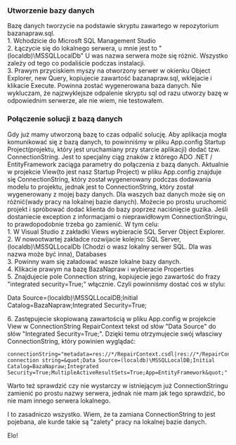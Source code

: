 ### Utworzenie bazy danych
Bazę danych tworzycie na podstawie skryptu zawartego w repozytorium bazanapraw.sql. <br/>
	1. Wchodzicie do Microsft SQL Management Studio<br/>
	2. Łączycie się do lokalnego serwera, u mnie jest to "(localdb)\MSSQLLocalDb" U was nazwa serwera może się różnić. Wszystko zależy od tego co podaliście podczas instalacji.<br/>
	3. Prawym przyciskiem myszy na otworzony serwer w okienku Object Explorer, new Query, kopiujecie zawartość bazanapraw.sql, wklejacie i klikacie Execute. Powinna zostać wygenerowana baza danych. Nie wykluczam, że najzwyklejsze odpalenie skryptu sql od razu utworzy bazę w odpowiednim serwerze, ale nie wiem, nie testowałem.<br/>


### Połączenie solucji z bazą danych
Gdy już mamy utworzoną bazę to czas odpalić solucję. Aby aplikacja mogła komunikować się z bazą danych, to powinniśmy w pliku App.config Startup Project(projektu, który jest uruchamiany przy starcie aplikacji) dodać tzw. ConnectionString. Jest to specjalny ciąg znaków z którego ADO .NET / EntityFramework zaciąga parametry do połączenia z bazą danych. Aktualnie w projekcie View(to jest nasz Startup Project) w pliku App.config znajduje się ConnectionString, który został wygenerowany podczas dodawania modelu to projektu, jednak jest to ConnectionString, który został wygenerowany z mojej bazy danych. Dla waszych baz danych może się on różnić(wady pracy na lokalnej bazie danych). Możecie po prostu uruchomić projekt i spróbować dodać klienta do bazy poprzez naciśnięcie guzika. Jeśli dostaniecie exception z informacjami o nieprawidłowym ConnectionStringu, to prawdopodobnie trzeba go zamienić. W tym celu:<br/>
	1. W Visual Studio z zakładki Views wybieracie SQL Server Object Explorer.<br/>
	2. W nowootwartej zakładce rozwijacie kolejno: SQL Server, (localdb)\MSSQLLocalDb (Chodzi o wasz lokalny serwer SQL. Dla was nazwa może być inna), Databases<br/>
	3. Powinny wam się załadować wasze lokalne bazy danych. <br/>
	4. Klikacie prawym na bazę BazaNapraw i wybieracie Properties<br/>
	5. Znajdujecie pole Connection string, kopiujecie jego zawartość do frazy "integrated security=True;" włącznie. Czyli powinniśmy dostać coś w stylu: <p>Data Source=(localdb)\MSSQLLocalDB;Initial Catalog=BazaNapraw;Integrated Security=True;</p>
	6. Zastępujecie skopiowaną zawartością w pliku App.config w projekcie View w ConnectionString RepairContext tekst od słów "Data Source" do słów "Integrated Security=True;". Dzięki temu otrzymujecie swój własciwy ConnectionString, który powinien wyglądać: <br/>
	
	connectionString="metadata=res://*/RepairContext.csdl|res://*/RepairContext.ssdl|res://*/RepairContext.msl;provider=System.Data.SqlClient;provider connection string=&quot;Data Source=(localdb)\MSSQLLocalDB;Initial Catalog=BazaNapraw;Integrated Security=True;MultipleActiveResultSets=True;App=EntityFramework&quot;"

Warto też sprawdzić czy nie wystarczy w istniejącym już ConnectionStringu zamienić po prostu nazwy serwera, jednak nie mam jak tego sprawdzić, bo nie mam innego serwera lokalnego.<br/>

I to zasadniczo wszystko. Wiem, że ta zamiana ConnectionString to jest pojebana, ale kurde takie są "zalety" pracy na lokalnej bazie danych.<br/>

Elo!
	
